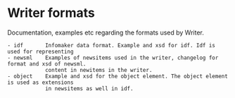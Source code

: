 # Writer formats
Documentation, examples etc regarding the formats used by Writer.

```
- idf 		Infomaker data format. Example and xsd for idf. Idf is used for representing 
- newsml	Examples of newsitems used in the writer, changelog for format and xsd of newsml.
			content in newitems in the writer.
- object 	Example and xsd for the object element. The object element is used as extensions 
			in newsitems as well in idf.
```
